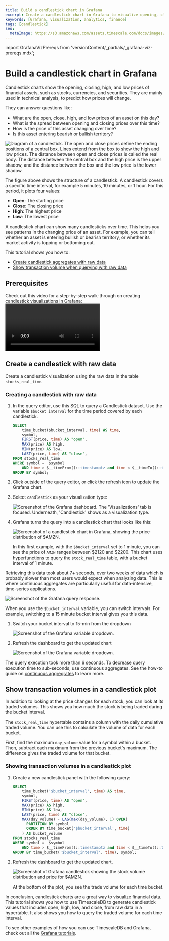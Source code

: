 ```yaml
---
title: Build a candlestick chart in Grafana
excerpt: Create a candlestick chart in Grafana to visualize opening, closing, high, and low prices of financial assets
keywords: [Grafana, visualization, analytics, finance]
tags: [candlestick]
seo:
  metaImage: https://s3.amazonaws.com/assets.timescale.com/docs/images/meta-images/meta-image-grafana-candlestick.png
---
```


import GrafanaVizPrereqs from 'versionContent/_partials/_grafana-viz-prereqs.mdx';

# Build a candlestick chart in Grafana
Candlestick charts show the opening, closing, high, and low prices
of financial assets, such as stocks, currencies, and securities.
They are mainly used in technical analysis, to predict how prices will change.

They can answer questions like:

*   What are the open, close, high, and low prices of an asset on this day?
*   What is the spread between opening and closing prices over this time?
*   How is the price of this asset changing over time?
*   Is this asset entering bearish or bullish territory?

<img class="main-content__illustration" src="https://assets.timescale.com/docs/images/tutorials/visualizations/candlestick/candlestick_fig.png" alt="Diagram of a candlestick. The open and close prices define the ending positions of a central box. Lines extend from the box to show the high and low prices. The distance between open and close prices is called the real body. The distance between the central box and the high price is the upper shadow, and the distance between the box and the low price is the lower shadow."/>

The figure above shows the structure of a candlestick. A candlestick covers a
specific time interval, for example 5 minutes, 10 minutes, or 1 hour. For this
period, it plots four values:

* **Open**: The starting price
* **Close**: The closing price
* **High**: The highest price
* **Low**: The lowest price

A candlestick chart can show many candlesticks over time. This helps you see
patterns in the changing price of an asset. For example, you can tell whether an
asset is entering bullish or bearish territory, or whether its market activity is
topping or bottoming out.

This tutorial shows you how to:

*   [Create candlestick aggregates with raw data](#create-a-candlestick-with-raw-data)
*   [Show transaction volume when querying with raw data](#show-transaction-volumes-in-a-candlestick-plot)

## Prerequisites

<GrafanaVizPrereqs />

Check out this video for a step-by-step walk-through on creating
candlestick visualizations in Grafana:
<video url="https://www.youtube-nocookie.com/embed/08CydeL9lIk"/>

## Create a candlestick with raw data
Create a candlestick visualization using the raw data in the table `stocks_real_time`.

<procedure>

### Creating a candlestick with raw data

  1.  In the query editor, use this SQL to query a Candlestick dataset. Use the variable `$bucket interval`
      for the time period covered by each candlestick.
      ```sql
      SELECT
          time_bucket($bucket_interval, time) AS time,
          symbol,
          FIRST(price, time) AS "open",
          MAX(price) AS high,
          MIN(price) AS low,
          LAST(price, time) AS "close",
      FROM stocks_real_time
      WHERE symbol =  $symbol
          AND time > $__timeFrom()::timestamptz and time < $__timeTo()::timestamptz
      GROUP BY symbol;
      ```
  1.  Click outside of the query editor, or click the refresh icon to
      update the Grafana chart.

  1.  Select `candlestick` as your visualization type:

       <img class="main-content__illustration" src="https://s3.amazonaws.com/assets.timescale.com/docs/images/tutorials/visualizations/candlestick/candlestick_visualization.png" alt="Screenshot of the Grafana dashboard. The 'Visualizations' tab is focused. Underneath, 'Candlestick' shows as a visualization type."/>

  1.  Grafana turns the query into a candlestick chart that
      looks like this:

       <img class="main-content__illustration" src="https://assets.timescale.com/docs/images/tutorials/visualizations/candlestick/1_min.png" alt="Screenshot of a candlestick chart in Grafana, showing the price distribution of $AMZN."/>

       In this first example, with the `$bucket_interval` set to 1 minute, you
       can see the price of `AMZN` ranges between $2120 and $2200. This chart uses
       hyperfunctions to query the `stock_real_time` table, with a bucket
       interval of 1 minute.

</procedure>

Retrieving this data took about 7+ seconds, over two weeks of data which is
probably slower than most users would expect when analyzing data. This is where
continuous aggregates are particularly useful for data-intensive, time-series
applications.

<img class="main-content__illustration" src="https://s3.amazonaws.com/assets.timescale.com/docs/images/tutorials/visualizations/candlestick/raw_data_exec_time.png" alt="Screenshot of the Grafana query response."/>

<procedure>

  When you use the `$bucket_interval` variable, you can switch intervals. For
  example, switching to a 15 minute bucket interval gives you this data.

  1.  Switch your bucket interval to 15-min from the dropdown

      <img class="main-content__illustration" src="https://s3.amazonaws.com/assets.timescale.com/docs/images/tutorials/visualizations/candlestick/timebucket_dropdown.png" alt="Screenshot of the Grafana variable dropdown."/>

  1.  Refresh the dashboard to get the updated chart

      <img class="main-content__illustration" src="https://assets.timescale.com/docs/images/tutorials/visualizations/candlestick/15_min.png" alt="Screenshot of the Grafana variable dropdown."/>

The query execution took more than 6 seconds. To decrease query execution time to sub-seconds, use continuous aggregates. See the how-to guide on [continuous aggregrates][continuous-aggregrate] to learn more.

</procedure>

## Show transaction volumes in a candlestick plot

In addition to looking at the price changes for each stock, you can look at its traded volumes.
This shows you how much the stock is being traded during the bucket interval.

The `stock_real_time` hypertable contains a column with the daily cumulative traded volume. You can use this to calculate the volume of data for each bucket.

First, find the maximum `day_volume` value for a symbol within a bucket.
Then, subtract each maximum from the previous bucket's maximum. The
difference gives the traded volume for that bucket.

<procedure>

### Showing transaction volumes in a candlestick plot

1.  Create a new candlestick panel with the following query:
    ```sql
    SELECT
        time_bucket('$bucket_interval', time) AS time,
        symbol,
        FIRST(price, time) AS "open",
        MAX(price) AS high,
        MIN(price) AS low,
        LAST(price, time) AS "close",
        MAX(day_volume) - LAG(max(day_volume), 1) OVER(
          PARTITION BY symbol
          ORDER BY time_bucket('$bucket_interval', time)
        ) AS bucket_volume
    FROM stocks_real_time
    WHERE symbol =  $symbol
        AND time > $__timeFrom()::timestamptz and time < $__timeTo()::timestamptz
    GROUP BY time_bucket('$bucket_interval', time), symbol;
    ```

1.  Refresh the dashboard to get the updated chart.

     <img class="main-content__illustration" src="https://s3.amazonaws.com/assets.timescale.com/docs/images/tutorials/visualizations/candlestick/volume_Distribution.png" alt="Screenshot of Grafana candlestick showing the stock volume distribution and price for $AMZN."/>

    At the bottom of the plot, you see the trade volume for each time bucket.

</procedure>

In conclusion, candlestick charts are a great way to visualize financial data.
This tutorial shows you how to use TimescaleDB to generate candlestick values
that includes open, high, low, and close, from raw data in a hypertable. It also
shows you how to query the traded volume for each time interval.

To see other examples of how you can use TimescaleDB and Grafana, check out
all the [Grafana tutorials][grafana-tutorials].

[continuous-aggregrate]: /timescaledb/:currentVersion:/tutorials/financial-candlestick-tick-data/create-candlestick-aggregates/#create-candlestick-aggregates
[grafana-tutorials]: /timescaledb/:currentVersion:/tutorials/grafana/
